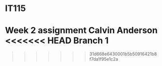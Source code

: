 # IT115
Week 2 assignment
Calvin Anderson
<<<<<<< HEAD
Branch 1
=======
>>>>>>> 31d668e6430001b5b50916421b8f7da1f95e1c2a
